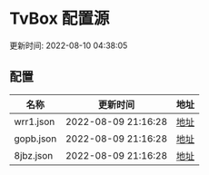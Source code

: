 
# TvBox 配置源

更新时间: 2022-08-10 04:38:05


## 配置

|   名称  | 更新时间  |地址  |
|  ----  | ----  |----  |
|  wrr1.json | 2022-08-09 21:16:28 |[地址](https://box.okeybox.top/tv/wrr1.json) |
|  gopb.json | 2022-08-09 21:16:28 |[地址](https://box.okeybox.top/tv/gopb.json) |
|  8jbz.json | 2022-08-09 21:16:28 |[地址](https://box.okeybox.top/tv/8jbz.json) |
  
    